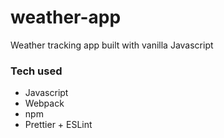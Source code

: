 # weather-app
Weather tracking app built with vanilla Javascript

### Tech used
- Javascript
- Webpack
- npm
- Prettier + ESLint
